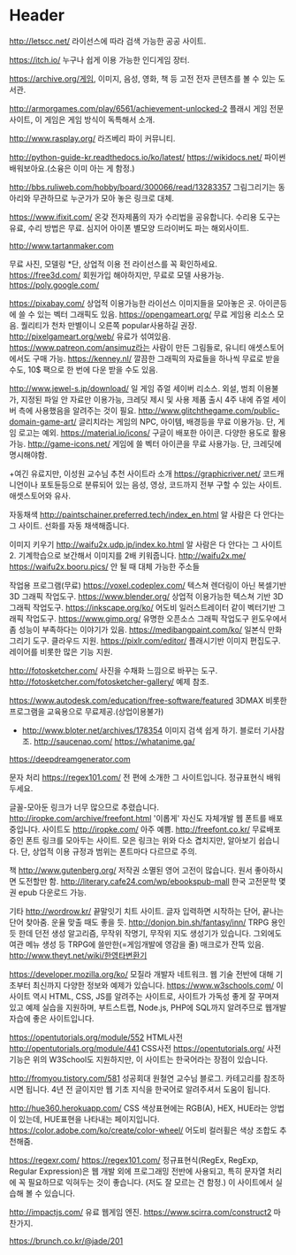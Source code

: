 <!-- TITLE: 참고할 사이트 목록 -->
<!-- SUBTITLE: A quick summary of 참고할 사이트 목록 -->

# Header

http://letscc.net/ 라이선스에 따라 검색 가능한 공공 사이트.

https://itch.io/ 누구나 쉽게 이용 가능한 인디게임 장터.

https://archive.org/게임, 이미지, 음성, 영화, 책 등 고전 전자 콘텐츠를 볼 수 있는 도서관.

http://armorgames.com/play/6561/achievement-unlocked-2 플래시 게임 전문 사이트, 이 게임은 게임 방식이 독특해서 소개.

http://www.rasplay.org/ 라즈베리 파이 커뮤니티.

http://python-guide-kr.readthedocs.io/ko/latest/
https://wikidocs.net/ 파이썬 배워보아요.(소융은 이미 아는 게 함정.)

http://bbs.ruliweb.com/hobby/board/300066/read/13283357 그림그리기는 동아리와 무관하므로 누군가가 모아 놓은 링크로 대체.

 

 

https://www.ifixit.com/ 온갖 전자제품의 자가 수리법을 공유합니다. 수리용 도구는 유료, 수리 방법은 무료. 심지어 아이폰 별모양 드라이버도 파는 해외사이트.

http://www.tartanmaker.com






무료 사진, 모델링 *단, 상업적 이용 전 라이선스를 꼭 확인하세요.
https://free3d.com/ 회원가입 해야하지만, 무료로 모델 사용가능.
https://poly.google.com/

https://pixabay.com/ 상업적 이용가능한 라이선스 이미지들을 모아놓은 곳. 아이콘등에 쓸 수 있는 벡터 그래픽도 있음.
https://opengameart.org/ 무료 게임용 리소스 모음. 퀄리티가 천차 만별이니 오른쪽 popular사용하길 권장. 
http://pixelgameart.org/web/ 유료가 섞여있음. https://www.patreon.com/ansimuz라는 사람이 만든 그림들로, 유니티 애셋스토어에서도 구매 가능.
https://kenney.nl/ 깔끔한 그래픽의 자료들을 하나씩 무료로 받을 수도, 10$ 팩으로 한 번에 다운 받을 수도 있음.

http://www.jewel-s.jp/download/ 일 게임 쥬얼 세이버 리소스. 외설, 범죄 이용불가, 지정된 파일 안 자료만 이용가능, 크레딧 제시 및 사용 제품 출시 4주 내에 쥬얼 세이버 측에 사용했음을 알려주는 것이 필요.
http://www.glitchthegame.com/public-domain-game-art/ 글리치라는 게임의 NPC, 아이템, 배경등을 무료 이용가능. 단, 게임 로고는 예외.
https://material.io/icons/ 구글이 배포한 아이콘. 다양한 용도로 활용가능.
http://game-icons.net/ 게임에 쓸 벡터 아이콘을 무료 사용가능. 단, 크레딧에 명시해야함.

+여긴 유료지만, 이성원 교수님 추천 사이트라 소개
https://graphicriver.net/ 코드캐니언이나 포토듄등으로 분류되어 있는 음성, 영상, 코드까지 전부 구할 수 있는 사이트. 애셋스토어와 유사.

자동채색
http://paintschainer.preferred.tech/index_en.html 알 사람은 다 안다는 그 사이트. 선화를 자동 채색해줍니다.

이미지 키우기
http://waifu2x.udp.jp/index.ko.html 알 사람은 다 안다는 그 사이트2. 기계학습으로 보간해서 이미지를 2배 키워줍니다. 
http://waifu2x.me/ https://waifu2x.booru.pics/ 안 될 때 대체 가능한 주소들

작업용 프로그램(무료)
https://voxel.codeplex.com/ 텍스쳐 렌더링이 아닌 복셀기반 3D 그래픽 작업도구.
https://www.blender.org/ 상업적 이용가능한 텍스쳐 기반 3D 그래픽 작업도구.
https://inkscape.org/ko/ 어도비 일러스트레이터 같이 벡터기반 그래픽 작업도구.
https://www.gimp.org/ 유명한 오픈소스 그래픽 작업도구 윈도우에서 좀 성능이 부족하다는 이야기가 있음.
https://medibangpaint.com/ko/ 일본식 만화 그리기 도구. 클라우드 지원.
https://pixlr.com/editor/ 플래시기반 이미지 편집도구. 레이어를 비롯한 많은 기능 지원.


http://fotosketcher.com/ 사진을 수채화 느낌으로 바꾸는 도구. http://fotosketcher.com/fotosketcher-gallery/ 예제 참조. 

https://www.autodesk.com/education/free-software/featured 3DMAX 비롯한 프로그램을 교육용으로 무료제공.(상업이용불가)

+ http://www.bloter.net/archives/178354 이미지 검색 쉽게 하기. 블로터 기사참조.
http://saucenao.com/
https://whatanime.ga/

https://deepdreamgenerator.com

문자 처리
https://regex101.com/ 전 편에 소개한 그 사이트입니다. 정규표현식 배워두세요.

글꼴-모아둔 링크가 너무 많으므로 추렸습니다.
http://iropke.com/archive/freefont.html '이롭게' 자신도 자체개발 웹 폰트를 배포 중입니다. 사이트도 http://iropke.com/ 아주 예쁨.
http://freefont.co.kr/ 무료배포중인 폰트 링크를 모아두는 사이트.
모은 링크는 위와 다소 겹치지만, 알아보기 쉽습니다. 단, 상업적 이용 규정과 범위는 폰트마다 다르므로 주의.

책
http://www.gutenberg.org/ 저작권 소멸된 영어 고전이 많습니다. 원서 좋아하시면 도전할만 함.
http://literary.cafe24.com/wp/ebookspub-mall 한국 고전문학 몇 권 epub 다운로드 가능.

기타
http://wordrow.kr/ 끝말잇기 치트 사이트. 글자 입력하면 시작하는 단어, 끝나는 단어 찾아줌. 운율 맞출 때도 좋을 듯.
http://donjon.bin.sh/fantasy/inn/ TRPG 용인 듯 한데 던전 생성 알고리즘, 무작위 작명기, 무작위 지도 생성기가 있습니다. 그외에도 여관 메뉴 생성 등 TRPG에 쓸만한(=게임개발에 영감을 줄) 매크로가 잔뜩 있음.
http://www.theyt.net/wiki/한영타변환기

https://developer.mozilla.org/ko/ 모질라 개발자 네트워크. 웹 기술 전반에 대해 기초부터 최신까지 다양한 정보와 예제가 있습니다.
https://www.w3schools.com/ 이 사이트 역시 HTML, CSS, JS를 알려주는 사이트로, 사이트가 가독성 좋게 잘 꾸며져 있고 예제 실습을 지원하며, 부트스트랩, Node.js, PHP에 SQL까지 알려주므로 웹개발 자습에 좋은 사이트입니다.

https://opentutorials.org/module/552 HTML사전
http://opentutorials.org/module/441 CSS사전
https://opentutorials.org/
사전 기능은 위의 W3School도 지원하지만, 이 사이트는 한국어라는 장점이 있습니다.

http://fromyou.tistory.com/581 성공회대 원철연 교수님 블로그.
카테고리를 참조하시면 됩니다. 4년 전 글이지만 웹 기초 지식을 한국어로 알려주셔서 도움이 됩니다.

http://hue360.herokuapp.com/ CSS 색상표현에는 RGB(A), HEX, HUE라는 앙법이 있는데, HUE표현을 나타내는 페이지입니다. https://color.adobe.com/ko/create/color-wheel/ 어도비 컬러휠은 색상 조합도 추천해줌.

https://regexr.com/
https://regex101.com/ 정규표현식(RegEx, RegExp, Regular Expression)은 웹 개발 외에 프로그래밍 전반에 사용되고, 특히 문자열 처리에 꼭 필요하므로 익혀두는 것이 좋습니다. (저도 잘 모르는 건 함정.) 이 사이트에서 실습해 볼 수 있습니다.


http://impactjs.com/ 유료 웹게임 엔진.
https://www.scirra.com/construct2 마찬가지.


https://brunch.co.kr/@jade/201
